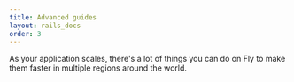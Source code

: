 ```yaml
---
title: Advanced guides
layout: rails_docs
order: 3
---
```


As your application scales, there's a lot of things you can do on Fly to make them faster in multiple regions around the world.